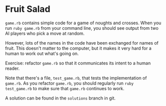 # Fruit Salad

`game.rb` contains simple code for a game of noughts and crosses.  When you run
`ruby game.rb` from your command line, you should see output from two AI
players who pick a move at random.

However, lots of the names in the code have been exchanged for names of fruit.
This doesn't matter to the computer, but it makes it very hard for a human to
work out what's going on.

Exercise: refactor `game.rb` so that it communicates its intent to a human
reader.

Note that there's a file, `test_game.rb`, that tests the implementation of
`game.rb`.  As you refactor `game.rb`, you should regularly run `ruby
test_game.rb` to make sure that `game.rb` continues to work.

A solution can be found in the `solutions` branch in git.
